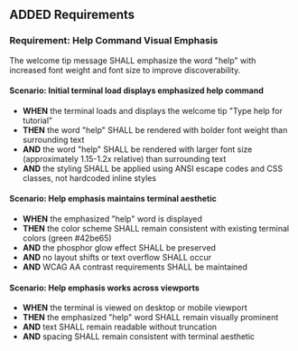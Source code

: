 ## ADDED Requirements

### Requirement: Help Command Visual Emphasis

The welcome tip message SHALL emphasize the word "help" with increased font
weight and font size to improve discoverability.

#### Scenario: Initial terminal load displays emphasized help command

- **WHEN** the terminal loads and displays the welcome tip "Type help for
  tutorial"
- **THEN** the word "help" SHALL be rendered with bolder font weight than
  surrounding text
- **AND** the word "help" SHALL be rendered with larger font size (approximately
  1.15-1.2x relative) than surrounding text
- **AND** the styling SHALL be applied using ANSI escape codes and CSS classes,
  not hardcoded inline styles

#### Scenario: Help emphasis maintains terminal aesthetic

- **WHEN** the emphasized "help" word is displayed
- **THEN** the color scheme SHALL remain consistent with existing terminal
  colors (green #42be65)
- **AND** the phosphor glow effect SHALL be preserved
- **AND** no layout shifts or text overflow SHALL occur
- **AND** WCAG AA contrast requirements SHALL be maintained

#### Scenario: Help emphasis works across viewports

- **WHEN** the terminal is viewed on desktop or mobile viewport
- **THEN** the emphasized "help" word SHALL remain visually prominent
- **AND** text SHALL remain readable without truncation
- **AND** spacing SHALL remain consistent with terminal aesthetic

